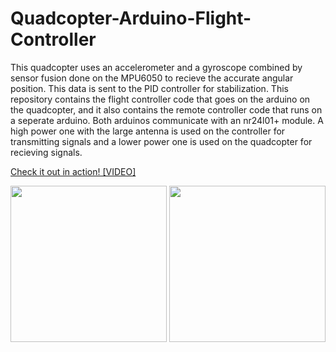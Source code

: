 # Quadcopter-Arduino-Flight-Controller

This quadcopter uses an accelerometer and a gyroscope combined by sensor fusion done on the MPU6050 to recieve the accurate angular position. This data is sent to the PID controller for stabilization. This repository contains the flight controller code that goes on the arduino on the quadcopter, and it also contains the remote controller code that runs on a seperate arduino. Both arduinos communicate with an nr24l01+ module. A high power one with the large antenna is used on the controller for transmitting signals and a lower power one is used on the quadcopter for recieving signals. 

[Check it out in action! [VIDEO]](https://youtu.be/JmUGWP2XuXM?t=20)

<img src="https://github.com/egordon9dev/Arduino-Quadcopter-Project/blob/master/controller.jpg" width=250 />

<img src="https://github.com/egordon9dev/Arduino-Quadcopter-Project/blob/master/quadcopter.jpg" width=250 />
